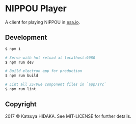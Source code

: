 # NIPPOU Player

A client for playing NIPPOU in [esa.io](https://esa.io).

## Development

```bash
$ npm i

# Serve with hot reload at localhost:9080
$ npm run dev

# Build electron app for production
$ npm run build

# Lint all JS/Vue component files in `app/src`
$ npm run lint
```

## Copyright

2017 &copy; Katsuya HIDAKA. See MIT-LICENSE for further details.
